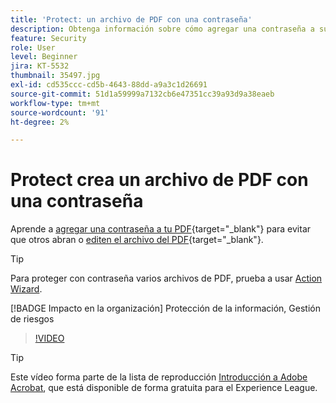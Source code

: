 ```yaml
---
title: 'Protect: un archivo de PDF con una contraseña'
description: Obtenga información sobre cómo agregar una contraseña a su PDF para evitar que otros usuarios abran o editen el archivo
feature: Security
role: User
level: Beginner
jira: KT-5532
thumbnail: 35497.jpg
exl-id: cd535ccc-cd5b-4643-88dd-a9a3c1d26691
source-git-commit: 51d1a59999a7132cb6e47351cc39a93d9a38eaeb
workflow-type: tm+mt
source-wordcount: '91'
ht-degree: 2%

---
```


# Protect crea un archivo de PDF con una contraseña

Aprende a [agregar una contraseña a tu PDF](https://www.adobe.com/es/acrobat/online/password-protect-pdf.html){target="_blank"} para evitar que otros abran o [editen el archivo del PDF](https://www.adobe.com/es/acrobat/online/pdf-editor.html){target="_blank"}.

>[!TIP]
>
>Para proteger con contraseña varios archivos de PDF, prueba a usar [Action Wizard](../advanced-tasks/action.md).

[!BADGE Impacto en la organización]
Protección de la información, Gestión de riesgos

>[!VIDEO](https://video.tv.adobe.com/v/35497?quality=12&learn=on&hidetitle=true)

>[!TIP]
>
>Este vídeo forma parte de la lista de reproducción [Introducción a Adobe Acrobat](https://experienceleague.adobe.com/en/playlists/acrobat-get-started-business-users), que está disponible de forma gratuita para el Experience League.
